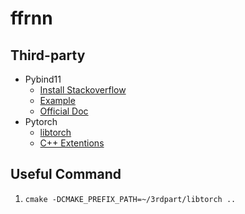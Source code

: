 # ffrnn

## Third-party
* Pybind11
    * [Install Stackoverflow](https://stackoverflow.com/questions/54704599/how-to-apt-install-python-pybind11)
    * [Example](https://github.com/tdegeus/pybind11_examples/tree/master/01_py-list_cpp-vector)
    * [Official Doc](https://pybind11.readthedocs.io/en/stable/basics.html)
* Pytorch
    * [libtorch](https://pytorch.org/cppdocs/installing.html)
    * [C++ Extentions](https://pytorch.org/tutorials/advanced/cpp_extension.html)
    

## Useful Command
1.  ```cmake -DCMAKE_PREFIX_PATH=~/3rdpart/libtorch ..```